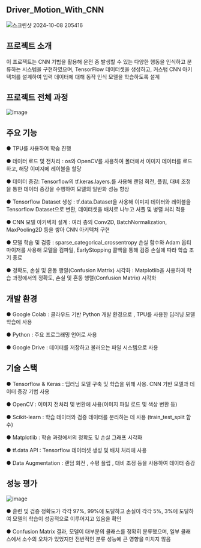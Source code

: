 Driver_Motion_With_CNN
----------------
![스크린샷 2024-10-08 205416](https://github.com/user-attachments/assets/1918145c-92ed-4a3b-80d6-19f5fe99abc9)

프로젝트 소개
----
이 프로젝트는 CNN 기법을 활용해 운전 중 발생할 수 있는 다양한 행동을 인식하고 분류하는 시스템을 구현하였으며, 
TensorFlow 데이터셋을 생성하고, 커스텀 CNN 아키텍처를 설계하여 입력 데이터에 대해 동작 인식 모델을 학습하도록 설계

프로젝트 전체 과정
---
![image](https://github.com/user-attachments/assets/46da4189-892e-4488-940c-5fb750f4ffd4)

주요 기능
----
● TPU를 사용하여 학습 진행

● 데이터 로드 및 전처리 : os와 OpenCV를 사용하여 폴더에서 이미지 데이터를 로드하고, 해당 이미지에 레이블을 할당

● 데이터 증강: Tensorflow의 tf.keras.layers.를 사용해 랜덤 회전, 플립, 대비 조정을 통한 데이터 증강을 수행하여 모델의 일반화 성능 향상

● Tensorflow Dataset 생성 : tf.data.Dataset을 사용해 이미지 데이터와 레이블을 Tensorflow Dataset으로 변환, 데이터셋을 배치로 나누고 셔플 및 병렬 처리 적용

● CNN 모델 아키텍처 설계 : 여러 층의 Conv2D, BatchNormalization, MaxPooling2D 등을 쌓아 CNN 아키텍처 구현

● 모델 학습 및 검증 : sparse_categorical_crossentropy 손실 함수와 Adam 옵티마이저를 사용해 모델을 컴파일, EarlyStopping 콜백을 통해 검증 손실에 따라 학습 조기 종료

● 정확도, 손실 및 혼동 행렬(Confusion Matrix) 시각화 : Matplotlib을 사용하여 학습 과정에서의 정확도, 손실 및 혼동 행렬(Confusion Matrix) 시각화

개발 환경
----
● Google Colab : 클라우드 기반 Python 개발 환경으로 , TPU를 사용한 딥러닝 모델 학습에 사용

● Python : 주요 프로그래밍 언어로 사용

● Google Drive : 데이터를 저장하고 불러오는 파일 시스템으로 사용

기술 스택
----
● Tensorflow & Keras : 딥러닝 모델 구축 및 학습을 위해 사용. CNN 기반 모델과 데이터 증강 기법 사용

● OpenCV : 이미지 전처리 및 변환에 사용(이미지 파일 로드 및 색상 변환 등)

● Scikit-learn : 학습 데이터와 검증 데이터를 분리하는 데 사용 (train_test_split 함수)

● Matplotlib : 학습 과정에서의 정확도 및 손실 그래프 시각화

● tf.data API : Tensorflow 데이터셋 생성 및 배치 처리에 사용

● Data Augmentation : 랜덤 회전 , 수평 플립 , 대비 조정 등을 사용하여 데이터 증강

성능 평가
--
![image](https://github.com/user-attachments/assets/a1f5e178-9207-49ad-bb49-f06e77f79722)

● 훈련 및 검증 정확도가  각각 97%, 99%에 도달하고 손실이 각각 5%, 3%에 도달하여 모델의 학습이 성공적으로 이루어지고 있음을 확인

● Confusion Matrix 결과, 모델이 대부분의 클래스를 정확히 분류했으며, 일부 클래스에서 소수의 오차가 있었지만 전반적인 분류 성능에 큰 영향을 미치지 않음
